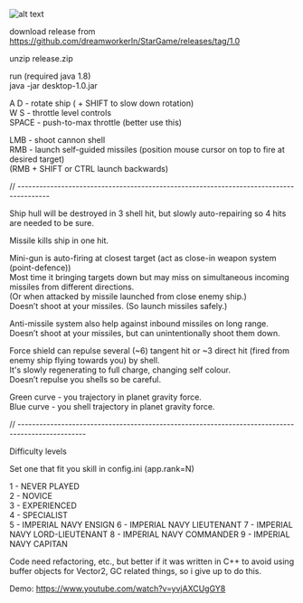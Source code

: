 ![alt text](https://i.ibb.co/mqDpWS4/StarGame.png)

download release from  
https://github.com/dreamworkerln/StarGame/releases/tag/1.0

unzip
release.zip 

run (required java 1.8)  
java -jar desktop-1.0.jar  



A D - rotate ship ( + SHIFT to slow down rotation)  
W S - throttle level controls  
SPACE  - push-to-max throttle (better use this)  

LMB - shoot cannon shell  
RMB - launch self-guided missiles (position mouse cursor on top to fire at desired target)  
      (RMB + SHIFT or CTRL launch backwards)  


// ---------------------------------------------------------------------------------------


Ship hull will be destroyed in 3 shell hit, but slowly auto-repairing so 4 hits are needed to be sure.  

Missile kills ship in one hit.  

Mini-gun is auto-firing at closest target (act as close-in weapon system (point-defence))  
Most time it bringing targets down but may miss on simultaneous incoming missiles from different directions.  
(Or when attacked by missile launched from close enemy ship.)  
Doesn’t shoot at your missiles. (So launch missiles safely.)  

Anti-missile system also help against inbound missiles on long range.  
Doesn’t shoot at your missiles, but can unintentionally shoot them down.  

Force shield can repulse several (~6) tangent hit or ~3 direct hit (fired from enemy ship flying towards you) by shell.  
It's slowly regenerating to full charge, changing self colour.  
Doesn’t repulse you shells so be careful.  

Green curve - you trajectory in planet gravity force.  
Blue curve - you shell trajectory in planet gravity force.  

// -------------------------------------------------------------------------------------------------


Difficulty levels  

Set one that fit you skill in config.ini (app.rank=N)

1 - NEVER PLAYED  
2 - NOVICE  
3 - EXPERIENCED  
4 - SPECIALIST  
5 - IMPERIAL NAVY ENSIGN
6 - IMPERIAL NAVY LIEUTENANT
7 - IMPERIAL NAVY LORD-LIEUTENANT
8 - IMPERIAL NAVY COMMANDER
9 - IMPERIAL NAVY CAPITAN


Code need refactoring, etc., but better if it was written in C++ to avoid using buffer objects for Vector2, 
GC related things, so i give up to do this. 

Demo: https://www.youtube.com/watch?v=yvjAXCUgGY8
